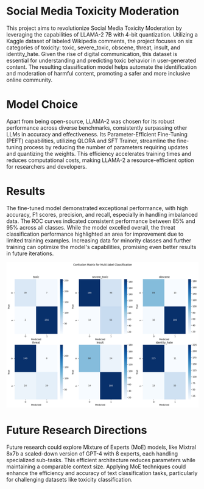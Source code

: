 # Social Media Toxicity Moderation
This project aims to revolutionize Social Media Toxicity Moderation by leveraging the capabilities of LLAMA-2 7B with 4-bit quantization. Utilizing a Kaggle dataset of labeled Wikipedia comments, the project focuses on six categories of toxicity: toxic, severe_toxic, obscene, threat, insult, and identity_hate. Given the rise of digital communication, this dataset is essential for understanding and predicting toxic behavior in user-generated content. The resulting classification model helps automate the identification and moderation of harmful content, promoting a safer and more inclusive online community.

# Model Choice
Apart from being open-source, LLAMA-2 was chosen for its robust performance across diverse benchmarks, consistently surpassing other LLMs in accuracy and effectiveness. Its Parameter-Efficient Fine-Tuning (PEFT) capabilities, utilizing QLORA and SFT Trainer, streamline the fine-tuning process by reducing the number of parameters requiring updates and quantizing the weights. This efficiency accelerates training times and reduces computational costs, making LLAMA-2 a resource-efficient option for researchers and developers.

# Results
The fine-tuned model demonstrated exceptional performance, with high accuracy, F1 scores, precision, and recall, especially in handling imbalanced data. The ROC curves indicated consistent performance between 85% and 95% across all classes. While the model excelled overall, the threat classification performance highlighted an area for improvement due to limited training examples. Increasing data for minority classes and further training can optimize the model's capabilities, promising even better results in future iterations.

![confusion_matrix](Confusion_matrix.png)

# Future Research Directions
Future research could explore Mixture of Experts (MoE) models, like Mixtral 8x7b a scaled-down version of GPT-4 with 8 experts, each handling specialized sub-tasks. This efficient architecture reduces parameters while maintaining a comparable context size. Applying MoE techniques could enhance the efficiency and accuracy of text classification tasks, particularly for challenging datasets like toxicity classification.
